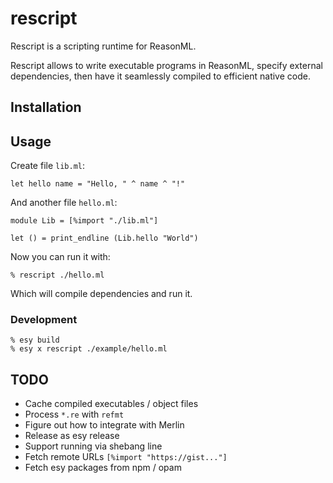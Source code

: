 # rescript

Rescript is a scripting runtime for ReasonML.

Rescript allows to write executable programs in ReasonML, specify external
dependencies, then have it seamlessly compiled to efficient native code.

## Installation


## Usage

Create file `lib.ml`:

```
let hello name = "Hello, " ^ name ^ "!"
```

And another file `hello.ml`:

```
module Lib = [%import "./lib.ml"]

let () = print_endline (Lib.hello "World")
```

Now you can run it with:

```
% rescript ./hello.ml
```

Which will compile dependencies and run it.

### Development

```
% esy build
% esy x rescript ./example/hello.ml
```

## TODO

- Cache compiled executables / object files
- Process `*.re` with `refmt`
- Figure out how to integrate with Merlin
- Release as esy release
- Support running via shebang line
- Fetch remote URLs `[%import "https://gist..."]`
- Fetch esy packages from npm / opam
